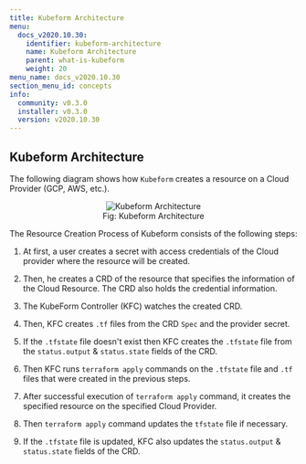 ```yaml
---
title: Kubeform Architecture
menu:
  docs_v2020.10.30:
    identifier: kubeform-architecture
    name: Kubeform Architecture
    parent: what-is-kubeform
    weight: 20
menu_name: docs_v2020.10.30
section_menu_id: concepts
info:
  community: v0.3.0
  installer: v0.3.0
  version: v2020.10.30
---
```


## Kubeform Architecture

The following diagram shows how `Kubeform` creates a resource on a Cloud Provider (GCP, AWS, etc.).

<figure align="center">
 <img alt="Kubeform Architecture" src="/docs/v2020.10.30/images/concepts/what-is-kubeform/architecture.svg">
 <figcaption align="center">Fig: Kubeform Architecture</figcaption>
</figure>

The Resource Creation Process of Kubeform consists of the following steps:

1. At first, a user creates a secret with access credentials of the Cloud provider where the resource will be created.

2. Then, he creates a CRD of the resource that specifies the information of the Cloud Resource. The CRD also holds the credential information.

3. The KubeForm Controller (KFC) watches the created CRD.

4. Then, KFC creates `.tf` files from the CRD `Spec` and the provider secret.

5. If the `.tfstate` file doesn't exist then KFC creates the `.tfstate` file from the `status.output` & `status.state` fields of the CRD.

6. Then KFC runs `terraform apply` commands on the `.tfstate` file and `.tf` files that were created in the previous steps.

7. After successful execution of `terraform apply` command, it creates the specified resource on the specified Cloud Provider.

8. Then `terraform apply` command updates the `tfstate` file if necessary.

9. If the `.tfstate` file is updated, KFC also updates the `status.output` & `status.state` fields of the CRD.
